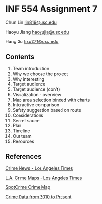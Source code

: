 # INF 554 Assignment 7

Chun Lin <lin819@usc.edu>

Haoyu Jiang <haoyujia@usc.edu>

Hang Su <hsu271@usc.edu>

## Contents

1. Team introduction
2. Why we choose the project
3. Why interesting
4. Target audience
5. Target audience (con’t)
6. Visualization - overview
7. Map area selection binded with charts
8. Interactive comparison
9. Safety suggestion based on route
10. Considerations
11. Secret sauce
12. Plan
13. Timeline
14. Our team
15. Resources 

## References

[Crime News - Los Angeles Times](http://www.latimes.com/local/crime/)

[L.A. Crime Maps - Los Angeles Times](http://maps.latimes.com/crime/)

[SpotCrime Crime Map](https://spotcrime.com/)

[Crime Data from 2010 to Present](https://data.lacity.org/A-Safe-City/Crime-Data-from-2010-to-Present/y8tr-7khq)
